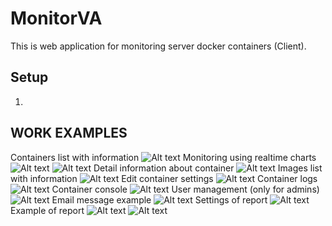 # MonitorVA
This is web application for monitoring server docker containers (Client).
## Setup
1) 

## WORK EXAMPLES
Containers list with information
![Alt text](https://github.com/AminLexs/monitorVA-frontend/blob/master/screenshots/img.png)
Monitoring using realtime charts
![Alt text](https://github.com/AminLexs/monitorVA-frontend/blob/master/screenshots/img_1.png)
![Alt text](https://github.com/AminLexs/monitorVA-frontend/blob/master/screenshots/img_2.png)
Detail information about container
![Alt text](https://github.com/AminLexs/monitorVA-frontend/blob/master/screenshots/img_3.png)
Images list with information
![Alt text](https://github.com/AminLexs/monitorVA-frontend/blob/master/screenshots/img_4.png)
Edit container settings
![Alt text](https://github.com/AminLexs/monitorVA-frontend/blob/master/screenshots/img_5.png)
Container logs
![Alt text](https://github.com/AminLexs/monitorVA-frontend/blob/master/screenshots/img_6.png)
Container console
![Alt text](https://github.com/AminLexs/monitorVA-frontend/blob/master/screenshots/img_7.png)
User management (only for admins)
![Alt text](https://github.com/AminLexs/monitorVA-frontend/blob/master/screenshots/img_8.png)
Email message example
![Alt text](https://github.com/AminLexs/monitorVA-frontend/blob/master/screenshots/img_9.png)
Settings of report
![Alt text](https://github.com/AminLexs/monitorVA-frontend/blob/master/screenshots/img_10.png)
Example of report
![Alt text](https://github.com/AminLexs/monitorVA-frontend/blob/master/screenshots/img_11.png)
![Alt text](https://github.com/AminLexs/monitorVA-frontend/blob/master/screenshots/img_12.png)


